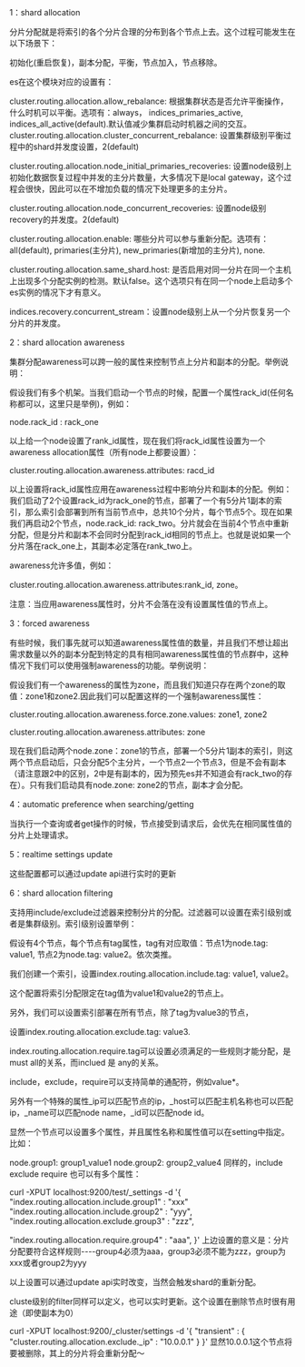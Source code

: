 1：shard allocation

分片分配就是将索引的各个分片合理的分布到各个节点上去。这个过程可能发生在以下场景下：

初始化(重启恢复)，副本分配，平衡，节点加入，节点移除。

es在这个模块对应的设置有：

cluster.routing.allocation.allow_rebalance: 根据集群状态是否允许平衡操作，什么时机可以平衡。选项有：always， indices_primaries_active, indices_all_active(default).默认值减少集群启动时机器之间的交互。
cluster.routing.allocation.cluster_concurrent_rebalance: 设置集群级别平衡过程中的shard并发度设置，2(default)

cluster.routing.allocation.node_initial_primaries_recoveries: 设置node级别上初始化数据恢复过程中并发的主分片数量，大多情况下是local gateway，这个过程会很快，因此可以在不增加负载的情况下处理更多的主分片。

cluster.routing.allocation.node_concurrent_recoveries: 设置node级别recovery的并发度。2(default)

cluster.routing.allocation.enable: 哪些分片可以参与重新分配。选项有：all(default), primaries(主分片), new_primaries(新增加的主分片), none.

cluster.routing.allocation.same_shard.host: 是否启用对同一分片在同一个主机上出现多个分配实例的检测。默认false。这个选项只有在同一个node上启动多个es实例的情况下才有意义。

indices.recovery.concurrent_stream：设置node级别上从一个分片恢复另一个分片的并发度。

2：shard allocation awareness

集群分配awareness可以跨一般的属性来控制节点上分片和副本的分配。举例说明：

假设我们有多个机架。当我们启动一个节点的时候，配置一个属性rack_id(任何名称都可以，这里只是举例)，例如：

node.rack_id : rack_one

以上给一个node设置了rank_id属性，现在我们将rack_id属性设置为一个awareness allocation属性（所有node上都要设置）：

cluster.routing.allocation.awareness.attributes: racd_id

以上设置将rack_id属性应用在awareness过程中影响分片和副本的分配。例如：我们启动了2个设置rack_id为rack_one的节点，部署了一个有5分片1副本的索引，那么索引会部署到所有当前节点中，总共10个分片，每个节点5个。现在如果我们再启动2个节点，node.rack_id: rack_two。分片就会在当前4个节点中重新分配，但是分片和副本不会同时分配到rack_id相同的节点上。也就是说如果一个分片落在rack_one上，其副本必定落在rank_two上。

awareness允许多值，例如：

cluster.routing.allocation.awareness.attributes:rank_id, zone。

注意：当应用awareness属性时，分片不会落在没有设置属性值的节点上。

3：forced awareness

有些时候，我们事先就可以知道awareness属性值的数量，并且我们不想让超出需求数量以外的副本分配到特定的具有相同awareness属性值的节点群中，这种情况下我们可以使用强制awareness的功能。举例说明：

假设我们有一个awareness的属性为zone，而且我们知道只存在两个zone的取值：zone1和zone2.因此我们可以配置这样的一个强制awareness属性：

cluster.routing.allocation.awareness.force.zone.values: zone1, zone2

cluster.routing.allocation.awareness.attributes: zone

现在我们启动两个node.zone：zone1的节点，部署一个5分片1副本的索引，则这两个节点启动后，只会分配5个主分片，一个节点2一个节点3，但是不会有副本（请注意跟2中的区别，2中是有副本的，因为预先es并不知道会有rack_two的存在）。只有我们启动具有node.zone: zone2的节点，副本才会分配。

4：automatic preference when searching/getting

当执行一个查询或者get操作的时候，节点接受到请求后，会优先在相同属性值的分片上处理请求。

5：realtime settings update

这些配置都可以通过update api进行实时的更新

6：shard allocation filtering

支持用include/exclude过滤器来控制分片的分配。过滤器可以设置在索引级别或者是集群级别。索引级别设置举例：

假设有4个节点，每个节点有tag属性，tag有对应取值：节点1为node.tag: value1, 节点2为node.tag: value2。依次类推。

我们创建一个索引，设置index.routing.allocation.include.tag: value1, value2。

这个配置将索引分配限定在tag值为value1和value2的节点上。

另外，我们可以设置索引部署在所有节点，除了tag为value3的节点，

设置index.routing.allocation.exclude.tag: value3.

index.routing.allocation.require.tag可以设置必须满足的一些规则才能分配，是must all的关系，而inclued 是 any的关系。

include，exclude，require可以支持简单的通配符，例如value*。

另外有一个特殊的属性_ip可以匹配节点的ip，_host可以匹配主机名称也可以匹配ip，_name可以匹配node name，_id可以匹配node id。

显然一个节点可以设置多个属性，并且属性名称和属性值可以在setting中指定。比如：

node.group1: group1_value1
node.group2: group2_value4
同样的，include exclude require 也可以有多个属性：

curl -XPUT localhost:9200/test/_settings -d '{
"index.routing.allocation.include.group1" : "xxx"
"index.routing.allocation.include.group2" : "yyy",
"index.routing.allocation.exclude.group3" : "zzz",

"index.routing.allocation.require.group4" : "aaa",
}'
上边设置的意义是：分片分配要符合这样规则----group4必须为aaa，group3必须不能为zzz，group为xxx或者group2为yyy

以上设置可以通过update api实时改变，当然会触发shard的重新分配。

cluste级别的filter同样可以定义，也可以实时更新。这个设置在删除节点时很有用途（即使副本为0）

curl -XPUT localhost:9200/_cluster/settings -d '{
"transient" : {
"cluster.routing.allocation.exclude._ip" : "10.0.0.1"
}
}'
显然10.0.0.1这个节点将要被删除，其上的分片将会重新分配～